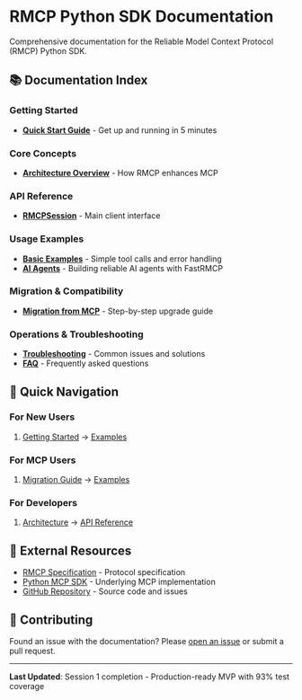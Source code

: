 # RMCP Python SDK Documentation

Comprehensive documentation for the Reliable Model Context Protocol (RMCP) Python SDK.

## 📚 Documentation Index

### Getting Started
- [**Quick Start Guide**](getting-started.md) - Get up and running in 5 minutes

### Core Concepts
- [**Architecture Overview**](architecture.md) - How RMCP enhances MCP

### API Reference
- [**RMCPSession**](api/rmcp-session.md) - Main client interface

### Usage Examples
- [**Basic Examples**](examples/basic.md) - Simple tool calls and error handling
- [**AI Agents**](ai-agents.md) - Building reliable AI agents with FastRMCP

### Migration & Compatibility
- [**Migration from MCP**](migration.md) - Step-by-step upgrade guide

### Operations & Troubleshooting
- [**Troubleshooting**](troubleshooting.md) - Common issues and solutions
- [**FAQ**](faq.md) - Frequently asked questions

## 🎯 Quick Navigation

### For New Users
1. [Getting Started](getting-started.md) → [Examples](examples/basic.md)

### For MCP Users  
1. [Migration Guide](migration.md) → [Examples](examples/basic.md)

### For Developers
1. [Architecture](architecture.md) → [API Reference](api/rmcp-session.md)

## 🔗 External Resources

- [RMCP Specification](../../../mvp-spec.md) - Protocol specification
- [Python MCP SDK](https://github.com/modelcontextprotocol/python-sdk) - Underlying MCP implementation
- [GitHub Repository](https://github.com/Daku-on/reliable-MCP-draft) - Source code and issues

## 📝 Contributing

Found an issue with the documentation? Please [open an issue](https://github.com/Daku-on/reliable-MCP-draft/issues) or submit a pull request.

---

**Last Updated**: Session 1 completion - Production-ready MVP with 93% test coverage